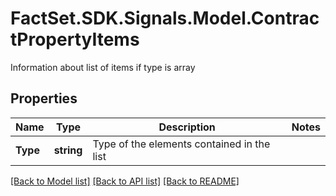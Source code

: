 # FactSet.SDK.Signals.Model.ContractPropertyItems
Information about list of items if type is array

## Properties

Name | Type | Description | Notes
------------ | ------------- | ------------- | -------------
**Type** | **string** | Type of the elements contained in the list | 

[[Back to Model list]](../README.md#documentation-for-models) [[Back to API list]](../README.md#documentation-for-api-endpoints) [[Back to README]](../README.md)

